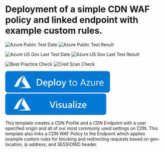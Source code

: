 # Deployment of a simple CDN WAF policy and linked endpoint with example custom rules.

![Azure Public Test Date](https://azurequickstartsservice.blob.core.windows.net/badges/201-cdn-with-waf-custom-rules/PublicLastTestDate.svg)
![Azure Public Test Result](https://azurequickstartsservice.blob.core.windows.net/badges/201-cdn-with-waf-custom-rules/PublicDeployment.svg)

![Azure US Gov Last Test Date](https://azurequickstartsservice.blob.core.windows.net/badges/201-cdn-with-waf-custom-rules/FairfaxLastTestDate.svg)
![Azure US Gov Last Test Result](https://azurequickstartsservice.blob.core.windows.net/badges/201-cdn-with-waf-custom-rules/FairfaxDeployment.svg)

![Best Practice Check](https://azurequickstartsservice.blob.core.windows.net/badges/201-cdn-with-waf-custom-rules/BestPracticeResult.svg)
![Cred Scan Check](https://azurequickstartsservice.blob.core.windows.net/badges/201-cdn-with-waf-custom-rules/CredScanResult.svg)

[![Deploy to Azure](https://raw.githubusercontent.com/Azure/azure-quickstart-templates/master/1-CONTRIBUTION-GUIDE/images/deploytoazure.svg?sanitize=true)](https://portal.azure.com/#create/Microsoft.Template/uri/https%3A%2F%2Fraw.githubusercontent.com%2FAzure%2Fazure-quickstart-templates%2Fmaster%2F201-cdn-with-waf-custom-rules%2Fazuredeploy.json)
[![Visualize](https://raw.githubusercontent.com/Azure/azure-quickstart-templates/master/1-CONTRIBUTION-GUIDE/images/visualizebutton.svg?sanitize=true)](http://armviz.io/#/?load=https%3A%2F%2Fraw.githubusercontent.com%2FAzure%2Fazure-quickstart-templates%2Fmaster%2F201-cdn-with-waf-custom-rules%2Fazuredeploy.json)

This template creates a CDN Profile and a CDN Endpoint with a user specified origin and all of our most commonly used settings on CDN. This template also links a CDN WAF Policy to the Endpoint which applies example custom rules for blocking and redirecting requests based on geo-location, ip address, and SESSIONID header.


